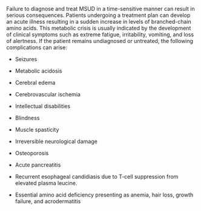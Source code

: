 Failure to diagnose and treat MSUD in a time-sensitive manner can result in serious consequences. Patients undergoing a treatment plan can develop an acute illness resulting in a sudden increase in levels of branched-chain amino acids. This metabolic crisis is usually indicated by the development of clinical symptoms such as extreme fatigue, irritability, vomiting, and loss of alertness. If the patient remains undiagnosed or untreated, the following complications can arise:

- Seizures

- Metabolic acidosis

- Cerebral edema

- Cerebrovascular ischemia

- Intellectual disabilities

- Blindness

- Muscle spasticity

- Irreversible neurological damage

- Osteoporosis

- Acute pancreatitis

- Recurrent esophageal candidiasis due to T-cell suppression from elevated plasma leucine.

- Essential amino acid deficiency presenting as anemia, hair loss, growth failure, and acrodermatitis